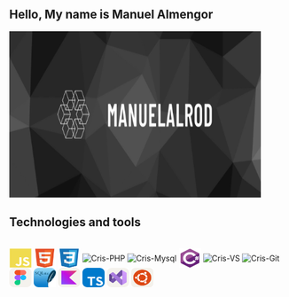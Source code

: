 ## Hello, My name is Manuel Almengor

<img src="https://github.com/manuelalrod/manuelalrod/blob/main/image/Manuelalrod.png" alt="Banner" width="90%" height="300">

## Technologies and tools

<div style="display: inline_block"><br>

  <img align="center" alt="Cris-Js" height="35" width="40" src="https://raw.githubusercontent.com/devicons/devicon/master/icons/javascript/javascript-plain.svg">
  <img align="center" alt="Cris-HTML" height="35" width="40" src="https://raw.githubusercontent.com/devicons/devicon/master/icons/html5/html5-original.svg">
  <img align="center" alt="Cris-CSS" height="35" width="40" src="https://raw.githubusercontent.com/devicons/devicon/master/icons/css3/css3-original.svg">
  <img align="center" alt="Cris-PHP" height="35" width="40" src="https://cdn.jsdelivr.net/gh/devicons/devicon/icons/php/php-plain.svg">
  <img align="center" alt= "Cris-Mysql" height="60" width="40" src="https://cdn.jsdelivr.net/gh/devicons/devicon/icons/mysql/mysql-original-wordmark.svg">       
  <img align="center" alt="Cris-Csharp" height="35" width="40" src="https://raw.githubusercontent.com/devicons/devicon/master/icons/csharp/csharp-original.svg">
  <img align="center" alt="Cris-VS" height="35" width="40" src="https://cdn.jsdelivr.net/gh/devicons/devicon/icons/vscode/vscode-original.svg">
  <img align="center" alt="Cris-Git" height="35" width="40" src="https://cdn.jsdelivr.net/gh/devicons/devicon/icons/git/git-original.svg">
  <img align="center" alt="Cris-Figma" height="35" width="40" src="https://github.com/tandpfun/skill-icons/blob/main/icons/Figma-Light.svg">
  <img align="center" alt="Cris-SQLite" height="35" width="40" src="https://github.com/tandpfun/skill-icons/blob/main/icons/SQLite.svg">
  <img align="center" alt="Cris-Kotlin" height="35" width="40" src="https://github.com/tandpfun/skill-icons/blob/main/icons/Kotlin-Light.svg">
  <img align="center" alt="Cris-TS" height="35" width="40" src="https://github.com/tandpfun/skill-icons/blob/main/icons/TypeScript.svg">
  <img align="center" alt="Cris-VS" height="35" width="40" src="https://github.com/tandpfun/skill-icons/blob/main/icons/VisualStudio-Light.svg">
  <img align="center" alt="Cris-UB" height="35" width="40" src="https://github.com/tandpfun/skill-icons/blob/main/icons/Ubuntu-Light.svg">
</div><br>
